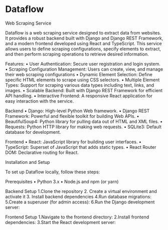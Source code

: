 # Dataflow

Web Scraping Service

Dataflow is a web scraping service designed to extract data from websites. It provides a robust backend built with Django and Django REST Framework, and a modern frontend developed using React and TypeScript. This service allows users to define scraping configurations, specify elements to extract, and then perform scraping operations to retrieve desired information.

Features:
   • User Authentication: Secure user registration and login system.
   • Scraping Configuration Management: Users can create, view, and manage their web scraping configurations
   • Dynamic Element Selection: Define specific HTML elements to scrape using CSS selectors.
   • Multiple Element Types: Support for scraping various data types including text, links, and images.
   • Scalable Backend: Built with Django REST Framework for efficient API handling.
   • Interactive Frontend: A responsive React application for easy interaction with the service.

Backend
    • Django: High-level Python Web framework.
    • Django REST Framework: Powerful and flexible toolkit for building Web APIs.
    • BeautifulSoup4: Python library for pulling data out of HTML and XML files.
    • Requests: Python HTTP library for making web requests. 
    • SQLite3: Default database for development.

Frontend
    • React: JavaScript library for building user interfaces.
    • TypeScript: Superset of JavaScript that adds static types.
    • React Router DOM: Declarative routing for React.

Installation and Setup

To set up Dataflow locally, follow these steps:

Prerequisites
   • Python 3.x
   • Node.js and npm (or yarn)

Backend Setup
   1.Clone the repository
   2. Create a virtual environment and activate it
   3. Install backend dependencies
   4.Run database migrations:
   5.Create a superuser (for admin access):
   6.Run the Django development server:

Frontend Setup
   1.Navigate to the frontend directory:
   2.Install frontend dependencies:
   3.Start the React development server:



